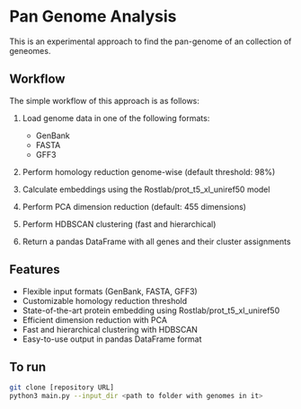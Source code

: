 # Pan Genome Analysis

This is an experimental approach to find the pan-genome of an collection of geneomes.

## Workflow

The simple workflow of this approach is as follows:

1. Load genome data in one of the following formats:
   - GenBank
   - FASTA
   - GFF3

2. Perform homology reduction genome-wise (default threshold: 98%)

3. Calculate embeddings using the Rostlab/prot_t5_xl_uniref50 model

4. Perform PCA dimension reduction (default: 455 dimensions)

5. Perform HDBSCAN clustering (fast and hierarchical)

6. Return a pandas DataFrame with all genes and their cluster assignments

## Features

- Flexible input formats (GenBank, FASTA, GFF3)
- Customizable homology reduction threshold
- State-of-the-art protein embedding using Rostlab/prot_t5_xl_uniref50
- Efficient dimension reduction with PCA
- Fast and hierarchical clustering with HDBSCAN
- Easy-to-use output in pandas DataFrame format

## To run

```bash
git clone [repository URL]
python3 main.py --input_dir <path to folder with genomes in it>
```
